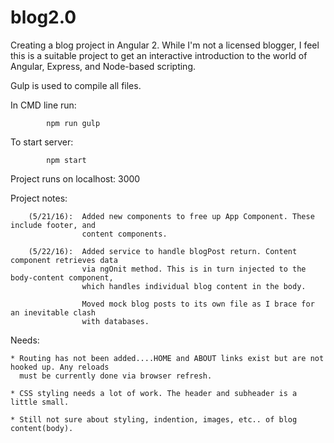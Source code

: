 # blog2.0
Creating a blog project in Angular 2. While I'm not a licensed blogger, I feel this is a
    suitable project to get an interactive introduction to the world of Angular, Express,
    and Node-based scripting.



Gulp is used to compile all files.

In CMD line run:  
       
            npm run gulp
            
            
To start server:

            npm start
        
        
Project runs on localhost: 3000


Project notes:

        (5/21/16):  Added new components to free up App Component. These include footer, and
                    content components.

        (5/22/16):  Added service to handle blogPost return. Content component retrieves data
                    via ngOnit method. This is in turn injected to the body-content component,
                    which handles individual blog content in the body.

                    Moved mock blog posts to its own file as I brace for an inevitable clash
                    with databases.

Needs:

    * Routing has not been added....HOME and ABOUT links exist but are not hooked up. Any reloads
      must be currently done via browser refresh.

    * CSS styling needs a lot of work. The header and subheader is a little small.

    * Still not sure about styling, indention, images, etc.. of blog content(body).

